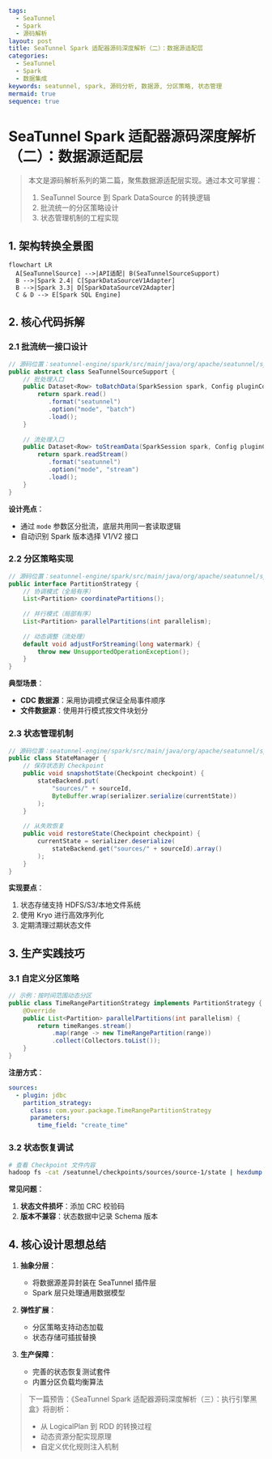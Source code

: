 
```yaml
tags:
  - SeaTunnel
  - Spark
  - 源码解析
layout: post
title: SeaTunnel Spark 适配器源码深度解析（二）：数据源适配层
categories:
  - SeaTunnel
  - Spark
  - 数据集成
keywords: seatunnel, spark, 源码分析, 数据源, 分区策略, 状态管理
mermaid: true
sequence: true
```

# SeaTunnel Spark 适配器源码深度解析（二）：数据源适配层

> 本文是源码解析系列的第二篇，聚焦数据源适配层实现。通过本文可掌握：
>
> 1. SeaTunnel Source 到 Spark DataSource 的转换逻辑
> 2. 批流统一的分区策略设计
> 3. 状态管理机制的工程实现

## 1. 架构转换全景图

```mermaid
flowchart LR  
  A[SeaTunnelSource] -->|API适配| B(SeaTunnelSourceSupport)  
  B -->|Spark 2.4| C[SparkDataSourceV1Adapter]  
  B -->|Spark 3.3| D[SparkDataSourceV2Adapter]  
  C & D --> E[Spark SQL Engine]  
```

## 2. 核心代码拆解

### 2.1 批流统一接口设计

```java
// 源码位置：seatunnel-engine/spark/src/main/java/org/apache/seatunnel/spark/source/SeaTunnelSourceSupport.java
public abstract class SeaTunnelSourceSupport {
    // 批处理入口  
    public Dataset<Row> toBatchData(SparkSession spark, Config pluginConfig) {
        return spark.read()
           .format("seatunnel")
           .option("mode", "batch")
           .load();
    }
    
    // 流处理入口  
    public Dataset<Row> toStreamData(SparkSession spark, Config pluginConfig) {
        return spark.readStream()
           .format("seatunnel")
           .option("mode", "stream")
           .load();
    }
}
```

**设计亮点**：

* 通过 `mode` 参数区分批流，底层共用同一套读取逻辑
* 自动识别 Spark 版本选择 V1/V2 接口

### 2.2 分区策略实现

```java
// 源码位置：seatunnel-engine/spark/src/main/java/org/apache/seatunnel/spark/source/partition/PartitionStrategy.java
public interface PartitionStrategy {
    // 协调模式（全局有序）  
    List<Partition> coordinatePartitions();
    
    // 并行模式（局部有序）  
    List<Partition> parallelPartitions(int parallelism);
    
    // 动态调整（流处理）  
    default void adjustForStreaming(long watermark) {
        throw new UnsupportedOperationException();
    }
}
```

**典型场景**：

* **CDC 数据源**：采用协调模式保证全局事件顺序
* **文件数据源**：使用并行模式按文件块划分

### 2.3 状态管理机制

```java
// 源码位置：seatunnel-engine/spark/src/main/java/org/apache/seatunnel/spark/source/state/StateManager.java
public class StateManager {
    // 保存状态到 Checkpoint  
    public void snapshotState(Checkpoint checkpoint) {
        stateBackend.put(
            "sources/" + sourceId, 
            ByteBuffer.wrap(serializer.serialize(currentState))
        );
    }
    
    // 从失败恢复  
    public void restoreState(Checkpoint checkpoint) {
        currentState = serializer.deserialize(
            stateBackend.get("sources/" + sourceId).array()
        );
    }
}
```

**实现要点**：

1. 状态存储支持 HDFS/S3/本地文件系统
2. 使用 Kryo 进行高效序列化
3. 定期清理过期状态文件

## 3. 生产实践技巧

### 3.1 自定义分区策略

```java
// 示例：按时间范围动态分区
public class TimeRangePartitionStrategy implements PartitionStrategy {
    @Override
    public List<Partition> parallelPartitions(int parallelism) {
        return timeRanges.stream()
            .map(range -> new TimeRangePartition(range))
            .collect(Collectors.toList());
    }
}
```

**注册方式**：

```yaml
sources:
  - plugin: jdbc
    partition_strategy: 
      class: com.your.package.TimeRangePartitionStrategy
      parameters:
        time_field: "create_time"
```

### 3.2 状态恢复调试

```bash
# 查看 Checkpoint 文件内容
hadoop fs -cat /seatunnel/checkpoints/sources/source-1/state | hexdump -C
```

**常见问题**：

1. **状态文件损坏**：添加 CRC 校验码
2. **版本不兼容**：状态数据中记录 Schema 版本

## 4. 核心设计思想总结

1. **抽象分层**：

   * 将数据源差异封装在 SeaTunnel 插件层
   * Spark 层只处理通用数据模型

2. **弹性扩展**：

   * 分区策略支持动态加载
   * 状态存储可插拔替换

3. **生产保障**：

   * 完善的状态恢复测试套件
   * 内置分区负载均衡算法

> 下一篇预告：《SeaTunnel Spark 适配器源码深度解析（三）：执行引擎黑盒》将剖析：
>
> * 从 LogicalPlan 到 RDD 的转换过程
> * 动态资源分配实现原理
> * 自定义优化规则注入机制
